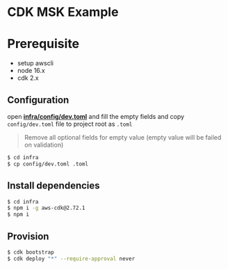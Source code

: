# CDK MSK Example

# Prerequisite

- setup awscli
- node 16.x
- cdk 2.x

## Configuration

open [**infra/config/dev.toml**](/infra/config/dev.toml) and fill the empty fields
and copy `config/dev.toml` file to project root as `.toml`

> Remove all optional fields for empty value (empty value will be failed on validation)

```bash
$ cd infra
$ cp config/dev.toml .toml
```

## Install dependencies

```bash
$ cd infra
$ npm i -g aws-cdk@2.72.1
$ npm i
```

## Provision

```bash
$ cdk bootstrap
$ cdk deploy "*" --require-approval never
```
